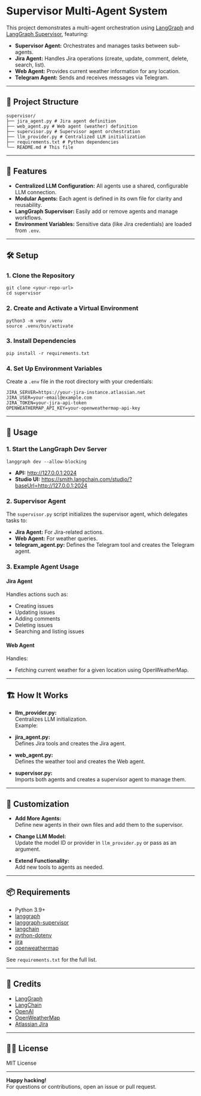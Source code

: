 # Supervisor Multi-Agent System

This project demonstrates a multi-agent orchestration using [LangGraph](https://github.com/langchain-ai/langgraph) and [LangGraph Supervisor](https://github.com/langchain-ai/langgraph-supervisor), featuring:

- **Supervisor Agent:** Orchestrates and manages tasks between sub-agents.
- **Jira Agent:** Handles Jira operations (create, update, comment, delete, search, list).
- **Web Agent:** Provides current weather information for any location.
- **Telegram Agent:** Sends and receives messages via Telegram.

---

## 📂 Project Structure

```
supervisor/
├── jira_agent.py # Jira agent definition
├── web_agent.py # Web agent (weather) definition
├── supervisor.py # Supervisor agent orchestration
├── llm_provider.py # Centralized LLM initialization
├── requirements.txt # Python dependencies
└── README.md # This file

```

---

## 🚀 Features

- **Centralized LLM Configuration:** All agents use a shared, configurable LLM connection.
- **Modular Agents:** Each agent is defined in its own file for clarity and reusability.
- **LangGraph Supervisor:** Easily add or remove agents and manage workflows.
- **Environment Variables:** Sensitive data (like Jira credentials) are loaded from `.env`.

---

## 🛠️ Setup

### 1. Clone the Repository


```
git clone <your-repo-url>
cd supervisor

```


### 2. Create and Activate a Virtual Environment
```
python3 -m venv .venv
source .venv/bin/activate
```


### 3. Install Dependencies

```
pip install -r requirements.txt
```


### 4. Set Up Environment Variables

Create a `.env` file in the root directory with your credentials:
```
JIRA_SERVER=https://your-jira-instance.atlassian.net
JIRA_USER=your-email@example.com
JIRA_TOKEN=your-jira-api-token
OPENWEATHERMAP_API_KEY=your-openweathermap-api-key
```

---

## 🧩 Usage

### 1. Start the LangGraph Dev Server

```
langgraph dev --allow-blocking
```


- **API:** http://127.0.0.1:2024
- **Studio UI:** https://smith.langchain.com/studio/?baseUrl=http://127.0.0.1:2024

### 2. Supervisor Agent

The `supervisor.py` script initializes the supervisor agent, which delegates tasks to:

- **Jira Agent:** For Jira-related actions.
- **Web Agent:** For weather queries.
- **telegram_agent.py:**  Defines the Telegram tool and creates the Telegram agent.

### 3. Example Agent Usage

#### Jira Agent

Handles actions such as:
- Creating issues
- Updating issues
- Adding comments
- Deleting issues
- Searching and listing issues

#### Web Agent

Handles:
- Fetching current weather for a given location using OpenWeatherMap.

---

## 🏗️ How It Works

- **llm_provider.py:**  
  Centralizes LLM initialization.  
  Example:




- **jira_agent.py:**  
Defines Jira tools and creates the Jira agent.

- **web_agent.py:**  
Defines the weather tool and creates the Web agent.

- **supervisor.py:**  
Imports both agents and creates a supervisor agent to manage them.

---

## 📝 Customization

- **Add More Agents:**  
Define new agents in their own files and add them to the supervisor.

- **Change LLM Model:**  
Update the model ID or provider in `llm_provider.py` or pass as an argument.

- **Extend Functionality:**  
Add new tools to agents as needed.

---

## 📦 Requirements

- Python 3.9+
- [langgraph](https://pypi.org/project/langgraph/)
- [langgraph-supervisor](https://pypi.org/project/langgraph-supervisor/)
- [langchain](https://pypi.org/project/langchain/)
- [python-dotenv](https://pypi.org/project/python-dotenv/)
- [jira](https://pypi.org/project/jira/)
- [openweathermap](https://openweathermap.org/api)

See `requirements.txt` for the full list.

---

## 🤝 Credits

- [LangGraph](https://github.com/langchain-ai/langgraph)
- [LangChain](https://github.com/langchain-ai/langchain)
- [OpenAI](https://openai.com/)
- [OpenWeatherMap](https://openweathermap.org/)
- [Atlassian Jira](https://www.atlassian.com/software/jira)

---

## 🧑‍💻 License

MIT License

---

**Happy hacking!**  
For questions or contributions, open an issue or pull request.





